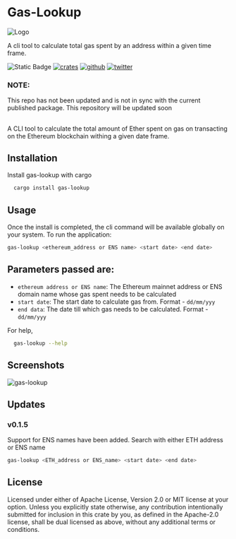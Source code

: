 # Gas-Lookup

![Logo](https://i.postimg.cc/kMf7LZdJ/gas-lookup-logo-1.png)

A cli tool to calculate total gas spent by an address within a given time frame.

![Static Badge](https://img.shields.io/badge/v-0.1.5-blue)
[![crates](https://img.shields.io/badge/crates.io-000000?style=for-the-badge&logo=rust&logoColor=white)](https://crates.io/crates/gas-lookup)
[![github](https://img.shields.io/badge/github-181717?style=for-the-badge&logo=github&logoColor=white)](https://github.com/varun-doshi/gas-lookup)
[![twitter](https://img.shields.io/badge/twitter-1DA1F2?style=for-the-badge&logo=twitter&logoColor=white)](https://twitter.com/Varunx10)

### NOTE:
This repo has not been updated and is not in sync with the current published package. This repository will be updated soon


##

A CLI tool to calculate the total amount of Ether spent on gas on transacting on the Ethereum blockchain withing a given date frame.

## Installation

Install gas-lookup with cargo

```bash
  cargo install gas-lookup
```

## Usage

Once the install is completed, the cli command will be available globally on your system.
To run the application:

```bash
gas-lookup <ethereum_address or ENS name> <start date> <end date>
```

## Parameters passed are:

- `ethereum address or ENS name`: The Ethereum mainnet address or ENS domain name whose gas spent needs to be calculated
- `start date`: The start date to calculate gas from. Format - `dd/mm/yyy`
- `end data`: The date till which gas needs to be calculated. Format - `dd/mm/yyy`

For help,

```bash
  gas-lookup --help
```

## Screenshots

![gas-lookup](https://i.postimg.cc/BbV9brq2/Screenshot-2023-12-25-124056.jpg)

## Updates

### v0.1.5

Support for ENS names have been added. Search with either ETH address or ENS name

```bash
gas-lookup <ETH_address or ENS_name> <start date> <end date>
```

## License

Licensed under either of Apache License, Version 2.0 or MIT license at your option.
Unless you explicitly state otherwise, any contribution intentionally submitted for inclusion in this crate by you, as defined in the Apache-2.0 license, shall be dual licensed as above, without any additional terms or conditions.
